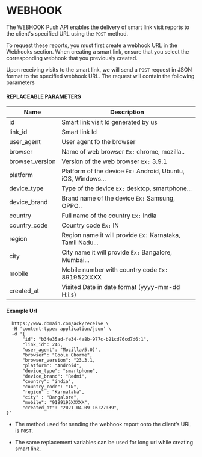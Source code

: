 # WEBHOOK

The WEBHOOK Push API enables the delivery of smart link visit reports to the client's specified URL using the `POST` method.

To request these reports, you must first create a webhook URL in the Webhooks section. When creating a smart link, ensure that you select the corresponding webhook that you previously created.

Upon receiving visits to the smart link, we will send a `POST` request in JSON format to the specified webhook URL. The request will contain the following parameters

#### REPLACEABLE PARAMETERS

| Name            | Description                                                   |
| --------------- | ------------------------------------------------------------- |
| id              | Smart link visit Id generated by us                           |
| link_id         | Smart link Id                                                 |
| user_agent      | User agent fo the browser                                     |
| browser         | Name of web browser `Ex:` chrome, mozilla..                   |
| browser_version | Version of the web browser `Ex:` 3.9.1                        |
| platform        | Platform of the device `Ex:` Android, Ubuntu, iOS, Windows... |
| device_type     | Type of the device `Ex:` desktop, smartphone...               |
| device_brand    | Brand name of the device `Ex:` Samsung, OPPO..                |
| country         | Full name of the country `Ex:` India                          |
| country_code    | Country code `Ex:` IN                                         |
| region          | Region name it will provide `Ex:` Karnataka, Tamil Nadu...    |
| city            | City name it will provide `Ex:` Bangalore, Mumbai...          |
| mobile          | Mobile number with country code `Ex:` 891952XXXX              |
| created_at      | Visited Date in date format (yyyy-mm-dd H:i:s)                |


#### Example Url

```shell -X POST \ 
  https://www.domain.com/ack/receive \
  -H 'content-type: application/json' \
  -d '{
      "id": "b34e35ad-fe34-4a8b-977c-b21cd76cd7d6:1",
      "link_id": 246,
      "user_agent": "Mozilla/5.0)",
      "browser": "Goole Chorme",
      "browser_version": "23.3.1,
      "platform": "Android",
      "device_type": "smartphone",
      "device_brand": "Redmi",
      "country": "india",
      "country_code": "IN",
      "region" : "Karnataka",
      "city" : "Bangalore",
      "mobile": "9189195XXXXX",
      "created_at": "2021-04-09 16:27:39",
}'
```

- The method used for sending the webhook report onto the client’s URL is `POST`.

- The same replacement variables can be used for long url while creating smart link.
